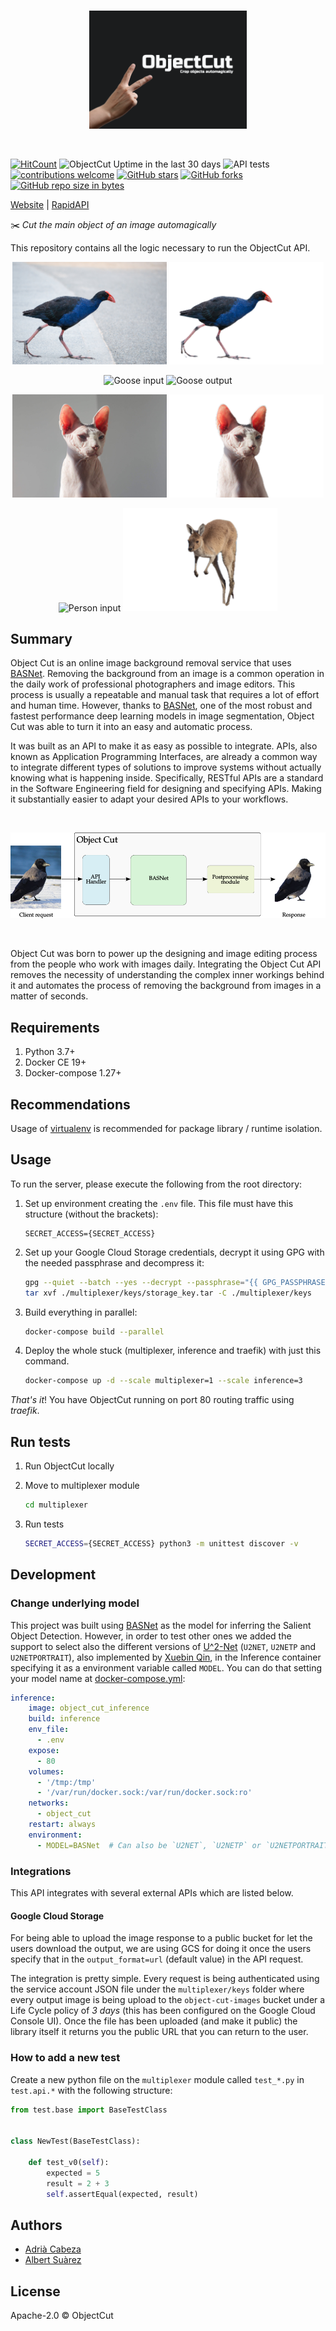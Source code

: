 <br>
<p align="center">
  <img alt="ObjectCut" src="docs/images/object-cut.png" width="50%"/>
</p>
<br>

[![HitCount](http://hits.dwyl.io/AlbertSuarez/object-cut.svg)](http://hits.dwyl.io/AlbertSuarez/object-cut)
![ObjectCut Uptime in the last 30 days](https://img.shields.io/uptimerobot/ratio/m785761556-2b6dc04bab1e70dd48e49042)
![API tests](https://github.com/AlbertSuarez/object-cut/workflows/Python%20application/badge.svg)
[![contributions welcome](https://img.shields.io/badge/contributions-welcome-brightgreen.svg?style=flat)](https://github.com/AlbertSuarez/object-cut)
[![GitHub stars](https://img.shields.io/github/stars/AlbertSuarez/object-cut.svg)](https://GitHub.com/AlbertSuarez/object-cut/stargazers/)
[![GitHub forks](https://img.shields.io/github/forks/AlbertSuarez/object-cut.svg)](https://GitHub.com/AlbertSuarez/object-cut/network/)
[![GitHub repo size in bytes](https://img.shields.io/github/repo-size/AlbertSuarez/object-cut.svg)](https://github.com/AlbertSuarez/object-cut)

[Website](https://objectcut.com/) | [RapidAPI](https://rapidapi.com/objectcut.api/api/background-removal)

✂️ _Cut the main object of an image automagically_

This repository contains all the logic necessary to run the ObjectCut API.

<p align="center">
  <img alt="Church input" src="docs/images/input/bird.jpg" width="49%"/>
  <img alt="Church output" src="docs/images/output/bird.png" width="49%"/>
</p>

<p align="center">
  <img alt="Goose input" src="docs/images/input/building.jpg" width="49%"/>
  <img alt="Goose output" src="docs/images/output/building.png" width="49%"/>
</p>

<p align="center">
  <img alt="Lighthouse input" src="docs/images/input/cat.jpg" width="49%"/>
  <img alt="Lighthouse output" src="docs/images/output/cat.png" width="49%"/>
</p>

<p align="center">
  <img alt="Person input" src="docs/images/input/kangaroo.jpg" width="49%"/>
  <img alt="Person output" src="docs/images/output/kangaroo.png" width="49%"/>
</p>

## Summary

Object Cut is an online image background removal service that uses [BASNet](https://github.com/NathanUA/BASNet). Removing the background from an image is a common operation in the daily work of professional photographers and image editors. This process is usually a repeatable and manual task that requires a lot of effort and human time. However, thanks to [BASNet](https://github.com/NathanUA/BASNet), one of the most robust and fastest performance deep learning models in image segmentation, Object Cut was able to turn it into an easy and automatic process. 

It was built as an API to make it as easy as possible to integrate. APIs, also known as Application Programming Interfaces, are already a common way to integrate different types of solutions to improve systems without actually knowing what is happening inside. Specifically, RESTful APIs are a standard in the Software Engineering field for designing and specifying APIs. Making it substantially easier to adapt your desired APIs to your workflows.

<br>
<p align="center">
  <img alt="Pipeline" src="docs/images/pipeline.png" width="100%"/>
</p>
<br>

Object Cut was born to power up the designing and image editing process from the people who work with images daily. Integrating the Object Cut API removes the necessity of understanding the complex inner workings behind it and automates the process of removing the background from images in a matter of seconds.

## Requirements

1. Python 3.7+
2. Docker CE 19+
3. Docker-compose 1.27+

## Recommendations

Usage of [virtualenv](https://realpython.com/blog/python/python-virtual-environments-a-primer/) is recommended for package library / runtime isolation.

## Usage

To run the server, please execute the following from the root directory:

1. Set up environment creating the `.env` file. This file must have this structure (without the brackets):

    ```
    SECRET_ACCESS={SECRET_ACCESS}
    ```

2. Set up your Google Cloud Storage credentials, decrypt it using GPG with the needed passphrase and decompress it:

    ```bash
    gpg --quiet --batch --yes --decrypt --passphrase="{{ GPG_PASSPHRASE }}" --output ./multiplexer/keys/storage_key.tar ./multiplexer/keys/storage_key.tar.gpg
    tar xvf ./multiplexer/keys/storage_key.tar -C ./multiplexer/keys
    ```

3. Build everything in parallel:

    ````bash
   docker-compose build --parallel 
   ````

4. Deploy the whole stuck (multiplexer, inference and traefik) with just this command.

    ```bash
    docker-compose up -d --scale multiplexer=1 --scale inference=3
    ```

_That's it_! You have ObjectCut running on port 80 routing traffic using _traefik_.

## Run tests

1. Run ObjectCut locally

2. Move to multiplexer module

    ```bash
    cd multiplexer
    ```

3. Run tests

    ```bash
    SECRET_ACCESS={SECRET_ACCESS} python3 -m unittest discover -v
    ```

## Development

### Change underlying model

This project was built using [BASNet](https://github.com/NathanUA/BASNet) as the model for inferring the Salient Object Detection. However, in order to test other ones we added the support to select also the different versions of [U^2-Net](https://github.com/NathanUA/U-2-Net) (`U2NET`, `U2NETP` and `U2NETPORTRAIT`), also implemented by [Xuebin Qin](https://github.com/NathanUA), in the Inference container specifying it as a environment variable called `MODEL`. You can do that setting your model name at [docker-compose.yml](docker-compose.yml):

```yaml
inference:
    image: object_cut_inference
    build: inference
    env_file:
      - .env
    expose:
      - 80
    volumes:
      - '/tmp:/tmp'
      - '/var/run/docker.sock:/var/run/docker.sock:ro'
    networks:
      - object_cut
    restart: always
    environment:
      - MODEL=BASNet  # Can also be `U2NET`, `U2NETP` or `U2NETPORTRAIT`
```

### Integrations

This API integrates with several external APIs which are listed below.

#### Google Cloud Storage

For being able to upload the image response to a public bucket for let the users download the output, we are using GCS for doing it once the users specify that in the `output_format=url` (default value) in the API request.

The integration is pretty simple. Every request is being authenticated using the service account JSON file under the `multiplexer/keys` folder where every output image is being upload to the `object-cut-images` bucket under a Life Cycle policy of *3 days* (this has been configured on the Google Cloud Console UI). Once the file has been uploaded (and make it public) the library itself it returns you the public URL that you can return to the user.

### How to add a new test

Create a new python file on the `multiplexer` module called `test_*.py` in `test.api.*` with the following structure:

```python
from test.base import BaseTestClass


class NewTest(BaseTestClass):

    def test_v0(self):
        expected = 5
        result = 2 + 3
        self.assertEqual(expected, result)

```

## Authors

- [Adrià Cabeza](https://github.com/adriacabeza)
- [Albert Suàrez](https://github.com/AlbertSuarez)

## License

Apache-2.0 © ObjectCut
